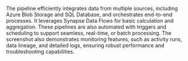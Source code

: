 The pipeline efficiently integrates data from multiple sources, including Azure Blob Storage and SQL Database, and orchestrates end-to-end processes.
It leverages Synapse Data Flows for basic calculation and aggregation. These pipelines are also automated with triggers and scheduling to support seamless, real-time, or batch processing. The screenshot also demonstrates monitoring features, such as activity runs, data lineage, and detailed logs, ensuring robust performance and troubleshooting capabilities.
